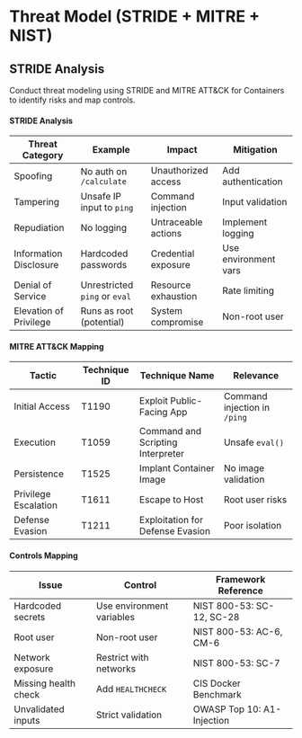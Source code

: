 # Threat Model (STRIDE + MITRE + NIST)

## STRIDE Analysis


Conduct threat modeling using STRIDE and MITRE ATT&CK for Containers to identify risks and map controls.

#### STRIDE Analysis

| Threat Category       | Example                        | Impact                  | Mitigation            |
|-----------------------|--------------------------------|-------------------------|-----------------------|
| Spoofing              | No auth on `/calculate`        | Unauthorized access     | Add authentication    |
| Tampering             | Unsafe IP input to `ping`      | Command injection       | Input validation      |
| Repudiation           | No logging                     | Untraceable actions     | Implement logging     |
| Information Disclosure| Hardcoded passwords            | Credential exposure     | Use environment vars  |
| Denial of Service     | Unrestricted `ping` or `eval`  | Resource exhaustion     | Rate limiting         |
| Elevation of Privilege| Runs as root (potential)       | System compromise       | Non-root user         |

#### MITRE ATT&CK Mapping

| Tactic                | Technique ID | Technique Name                  | Relevance                  |
|-----------------------|--------------|---------------------------------|----------------------------|
| Initial Access        | T1190        | Exploit Public-Facing App       | Command injection in `/ping` |
| Execution             | T1059        | Command and Scripting Interpreter | Unsafe `eval()`          |
| Persistence           | T1525        | Implant Container Image         | No image validation       |
| Privilege Escalation  | T1611        | Escape to Host                  | Root user risks           |
| Defense Evasion       | T1211        | Exploitation for Defense Evasion | Poor isolation           |

#### Controls Mapping

| Issue                | Control                  | Framework Reference       |
|----------------------|--------------------------|---------------------------|
| Hardcoded secrets    | Use environment variables| NIST 800-53: SC-12, SC-28 |
| Root user            | Non-root user            | NIST 800-53: AC-6, CM-6   |
| Network exposure     | Restrict with networks   | NIST 800-53: SC-7         |
| Missing health check | Add `HEALTHCHECK`        | CIS Docker Benchmark      |
| Unvalidated inputs   | Strict validation        | OWASP Top 10: A1-Injection|

